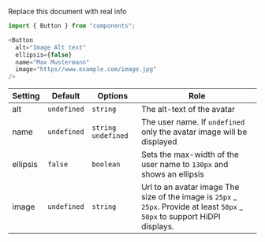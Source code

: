Replace this document with real info

```js
import { Button } from "components";
```

```js
<Button
  alt="Image Alt text"
  ellipsis={false}
  name="Max Mustermann"
  image="https//www.example.com/image.jpg"
/>
```

| Setting  | Default     | Options              | Role                                                                                                                         |
| -------- | ----------- | -------------------- | ---------------------------------------------------------------------------------------------------------------------------- |
| alt      | `undefined` | `string`             | The alt-text of the avatar                                                                                                   |
| name     | `undefined` | `string` `undefined` | The user name. If `undefined` only the avatar image will be displayed                                                        |
| ellipsis | `false`     | `boolean`            | Sets the max-width of the user name to `130px` and shows an ellipsis                                                         |
| image    | `undefined` | `string`             | Url to an avatar image The size of the image is `25px` _ `25px`. Provide at least `50px` _ `50px` to support HiDPI displays. |
